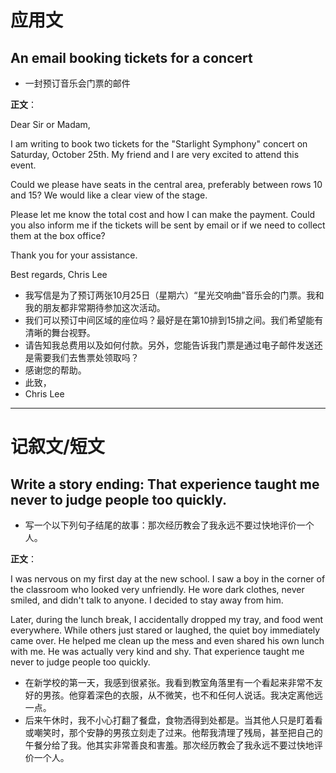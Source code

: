 # 应用文

## An email booking tickets for a concert
- 一封预订音乐会门票的邮件

**正文**：

Dear Sir or Madam,

I am writing to book two tickets for the "Starlight Symphony" concert on Saturday, October 25th. My friend and I are very excited to attend this event.

Could we please have seats in the central area, preferably between rows 10 and 15? We would like a clear view of the stage.

Please let me know the total cost and how I can make the payment. Could you also inform me if the tickets will be sent by email or if we need to collect them at the box office?

Thank you for your assistance.

Best regards,
Chris Lee

- 我写信是为了预订两张10月25日（星期六）“星光交响曲”音乐会的门票。我和我的朋友都非常期待参加这次活动。
- 我们可以预订中间区域的座位吗？最好是在第10排到15排之间。我们希望能有清晰的舞台视野。
- 请告知我总费用以及如何付款。另外，您能告诉我门票是通过电子邮件发送还是需要我们去售票处领取吗？
- 感谢您的帮助。
- 此致，
- Chris Lee

---

# 记叙文/短文

## Write a story ending: That experience taught me never to judge people too quickly.
- 写一个以下列句子结尾的故事：那次经历教会了我永远不要过快地评价一个人。

**正文**：

I was nervous on my first day at the new school. I saw a boy in the corner of the classroom who looked very unfriendly. He wore dark clothes, never smiled, and didn't talk to anyone. I decided to stay away from him.

Later, during the lunch break, I accidentally dropped my tray, and food went everywhere. While others just stared or laughed, the quiet boy immediately came over. He helped me clean up the mess and even shared his own lunch with me. He was actually very kind and shy. That experience taught me never to judge people too quickly.

- 在新学校的第一天，我感到很紧张。我看到教室角落里有一个看起来非常不友好的男孩。他穿着深色的衣服，从不微笑，也不和任何人说话。我决定离他远一点。
- 后来午休时，我不小心打翻了餐盘，食物洒得到处都是。当其他人只是盯着看或嘲笑时，那个安静的男孩立刻走了过来。他帮我清理了残局，甚至把自己的午餐分给了我。他其实非常善良和害羞。那次经历教会了我永远不要过快地评价一个人。
